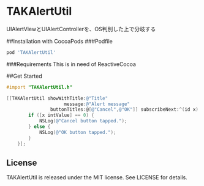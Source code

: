 # TAKAlertUtil
UIAlertViewとUIAlertControllerを、OS判別した上で分岐する

##Installation with CocoaPods
###Podfile
```ruby
pod 'TAKAlertUtil'
```

###Requirements
This is in need of ReactiveCocoa

##Get Started

```objective-c
#import "TAKAlertUtil.h"
```

```objective-c
[[TAKAlertUtil showWithTitle:@"Title"
                     message:@"Alert message"
                buttonTitles:@[@"Cancel",@"OK"]] subscribeNext:^(id x) {
        if ([x intValue] == 0) {
            NSLog(@"Cancel button tapped.");
        } else {
            NSLog(@"OK button tapped.");
        }
    }];
```


License
---

TAKAlertUtil is released under the MIT license. See LICENSE for details.
